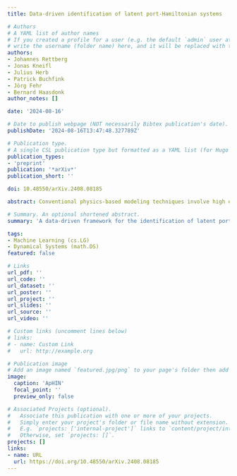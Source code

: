 ```yaml
---
title: Data-driven identification of latent port-Hamiltonian systems

# Authors
# A YAML list of author names
# If you created a profile for a user (e.g. the default `admin` user at `content/authors/admin/`), 
# write the username (folder name) here, and it will be replaced with their full name and linked to their profile.
authors:
- Johannes Rettberg
- Jonas Kneifl
- Julius Herb
- Patrick Buchfink
- Jörg Fehr
- Bernard Haasdonk
author_notes: []

date: '2024-08-16'

# Date to publish webpage (NOT necessarily Bibtex publication's date).
publishDate: '2024-08-16T13:47:48.327789Z'

# Publication type.
# A single CSL publication type but formatted as a YAML list (for Hugo requirements).
publication_types:
- 'preprint'
publication: '*arXiv*'
publication_short: ''

doi: 10.48550/arXiv.2408.08185

abstract: Conventional physics-based modeling techniques involve high effort, e.g.,~time and expert knowledge, while data-driven methods often lack interpretability, structure, and sometimes reliability. To mitigate this, we present a data-driven system identification framework that derives models in the port-Hamiltonian (pH) formulation. This formulation is suitable for multi-physical systems while guaranteeing the useful system theoretical properties of passivity and stability. Our framework combines linear and nonlinear reduction with structured, physics-motivated system identification. In this process, high-dimensional state data obtained from possibly nonlinear systems serves as input for an autoencoder, which then performs two tasks (i) nonlinearly transforming and (ii) reducing this data onto a low-dimensional latent space. In this space, a linear pH system, that satisfies the pH properties per construction, is parameterized by the weights of a neural network. The mathematical requirements are met by defining the pH matrices through Cholesky factorizations. The neural networks that define the coordinate transformation and the pH system are identified in a joint optimization process to match the dynamics observed in the data while defining a linear pH system in the latent space. The learned, low-dimensional pH system can describe even nonlinear systems and is rapidly computable due to its small size. The method is exemplified by a parametric mass-spring-damper and a nonlinear pendulum example, as well as the high-dimensional model of a disc brake with linear thermoelastic behavior.

# Summary. An optional shortened abstract.
summary: 'A data-driven framework for the identification of latent port-Hamiltonian systems'

tags:
- Machine Learning (cs.LG)
- Dynamical Systems (math.DS)
featured: false

# Links
url_pdf: ''
url_code: ''
url_dataset: ''
url_poster: ''
url_project: ''
url_slides: ''
url_source: ''
url_video: ''

# Custom links (uncomment lines below)
# links:
# - name: Custom Link
#   url: http://example.org

# Publication image
# Add an image named `featured.jpg/png` to your page's folder then add a caption below.
image:
  caption: 'ApHIN'
  focal_point: ''
  preview_only: false

# Associated Projects (optional).
#   Associate this publication with one or more of your projects.
#   Simply enter your project's folder or file name without extension.
#   E.g. `projects: ['internal-project']` links to `content/project/internal-project/index.md`.
#   Otherwise, set `projects: []`.
projects: []
links:
- name: URL
  url: https://doi.org/10.48550/arXiv.2408.08185
---
```


